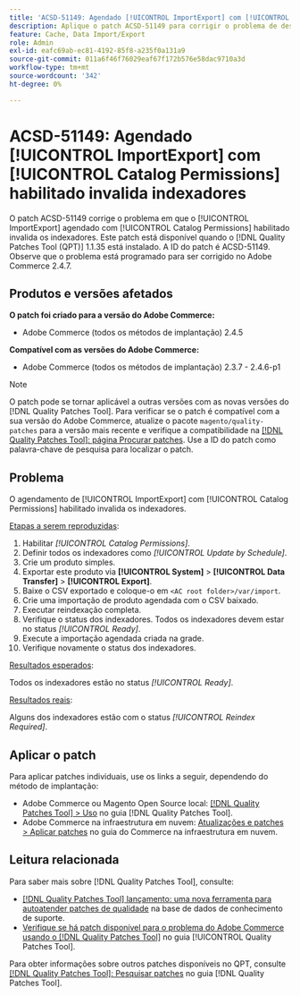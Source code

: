 ```yaml
---
title: 'ACSD-51149: Agendado [!UICONTROL ImportExport] com [!UICONTROL Catalog Permissions] habilitado invalida indexadores'
description: Aplique o patch ACSD-51149 para corrigir o problema de desempenho do Adobe Commerce em que o [!UICONTROL ImportExport] agendado com [!UICONTROL Catalog Permissions] habilitado invalida os indexadores.
feature: Cache, Data Import/Export
role: Admin
exl-id: eafc69ab-ec81-4192-85f8-a235f0a131a9
source-git-commit: 011a6f46f76029eaf67f172b576e58dac9710a3d
workflow-type: tm+mt
source-wordcount: '342'
ht-degree: 0%

---
```


# ACSD-51149: Agendado [!UICONTROL ImportExport] com [!UICONTROL Catalog Permissions] habilitado invalida indexadores

O patch ACSD-51149 corrige o problema em que o [!UICONTROL ImportExport] agendado com [!UICONTROL Catalog Permissions] habilitado invalida os indexadores. Este patch está disponível quando o [!DNL Quality Patches Tool (QPT)] 1.1.35 está instalado. A ID do patch é ACSD-51149. Observe que o problema está programado para ser corrigido no Adobe Commerce 2.4.7.

## Produtos e versões afetados

**O patch foi criado para a versão do Adobe Commerce:**

* Adobe Commerce (todos os métodos de implantação) 2.4.5

**Compatível com as versões do Adobe Commerce:**

* Adobe Commerce (todos os métodos de implantação) 2.3.7 - 2.4.6-p1

>[!NOTE]
>
>O patch pode se tornar aplicável a outras versões com as novas versões do [!DNL Quality Patches Tool]. Para verificar se o patch é compatível com a sua versão do Adobe Commerce, atualize o pacote `magento/quality-patches` para a versão mais recente e verifique a compatibilidade na [[!DNL Quality Patches Tool]: página Procurar patches](https://experienceleague.adobe.com/tools/commerce-quality-patches/index.html). Use a ID do patch como palavra-chave de pesquisa para localizar o patch.

## Problema

O agendamento de [!UICONTROL ImportExport] com [!UICONTROL Catalog Permissions] habilitado invalida os indexadores.

<u>Etapas a serem reproduzidas</u>:

1. Habilitar *[!UICONTROL Catalog Permissions]*.
1. Definir todos os indexadores como *[!UICONTROL Update by Schedule]*.
1. Crie um produto simples.
1. Exportar este produto via **[!UICONTROL System]** > **[!UICONTROL Data Transfer]** > **[!UICONTROL Export]**.
1. Baixe o CSV exportado e coloque-o em `<AC root folder>/var/import`.
1. Crie uma importação de produto agendada com o CSV baixado.
1. Executar reindexação completa.
1. Verifique o status dos indexadores. Todos os indexadores devem estar no status *[!UICONTROL Ready]*.
1. Execute a importação agendada criada na grade.
1. Verifique novamente o status dos indexadores.

<u>Resultados esperados</u>:

Todos os indexadores estão no status *[!UICONTROL Ready]*.

<u>Resultados reais</u>:

Alguns dos indexadores estão com o status *[!UICONTROL Reindex Required]*.

## Aplicar o patch

Para aplicar patches individuais, use os links a seguir, dependendo do método de implantação:

* Adobe Commerce ou Magento Open Source local: [[!DNL Quality Patches Tool] > Uso](/help/tools/quality-patches-tool/usage.md) no guia [!DNL Quality Patches Tool].
* Adobe Commerce na infraestrutura em nuvem: [Atualizações e patches > Aplicar patches](https://experienceleague.adobe.com/docs/commerce-cloud-service/user-guide/develop/upgrade/apply-patches.html) no guia do Commerce na infraestrutura em nuvem.

## Leitura relacionada

Para saber mais sobre [!DNL Quality Patches Tool], consulte:

* [[!DNL Quality Patches Tool] lançamento: uma nova ferramenta para autoatender patches de qualidade](https://experienceleague.adobe.com/en/docs/commerce-operations/tools/quality-patches-tool/quality-patches-tool-to-self-serve-quality-patches) na base de dados de conhecimento de suporte.
* [Verifique se há patch disponível para o problema do Adobe Commerce usando o  [!DNL Quality Patches Tool]](/help/tools/quality-patches-tool/patches-available-in-qpt/check-patch-for-magento-issue-with-magento-quality-patches.md) no guia [!UICONTROL Quality Patches Tool].


Para obter informações sobre outros patches disponíveis no QPT, consulte [[!DNL Quality Patches Tool]: Pesquisar patches](https://experienceleague.adobe.com/tools/commerce-quality-patches/index.html) no guia [!DNL Quality Patches Tool].
